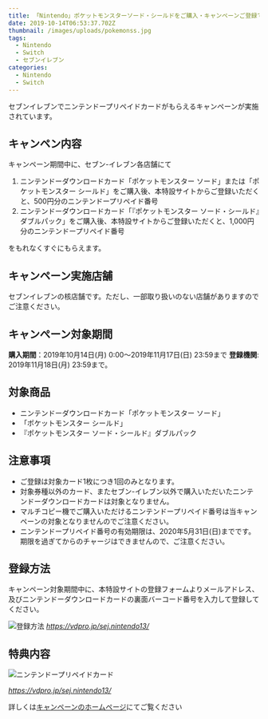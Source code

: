 ```yaml
---
title: 「Nintendo」ポケットモンスターソード・シールドをご購入・キャンペーンご登録でもれなくプレゼント！
date: 2019-10-14T06:53:37.702Z
thumbnail: /images/uploads/pokemonss.jpg
tags:
  - Nintendo
  - Switch
  - セブンイレブン
categories:
  - Nintendo
  - Switch
---
```

セブンイレブンでニンテンドープリペイドカードがもらえるキャンペーンが実施されています。

<!--more-->

## キャンペン内容

キャンペーン期間中に、セブン-イレブン各店舗にて

1. ニンテンドーダウンロードカード「ポケットモンスター ソード」または「ポケットモンスター シールド」をご購入後、本特設サイトからご登録いただくと、500円分のニンテンドープリペイド番号
2. ニンテンドーダウンロードカード「『ポケットモンスター ソード・シールド』ダブルパック」をご購入後、本特設サイトからご登録いただくと、1,000円分のニンテンドープリペイド番号

をもれなくすぐにもらえます。

## キャンペーン実施店舗

セブンイレブンの核店舗です。ただし、一部取り扱いのない店舗がありますのでご注意ください。

## キャンぺーン対象期間

**購入期間**：2019年10月14日(月) 0:00～2019年11月17日(日) 23:59まで
**登録機関**: 2019年11月18日(月) 23:59まで。

## 対象商品

* ニンテンドーダウンロードカード「ポケットモンスター ソード」
* 「ポケットモンスター シールド」
* 『ポケットモンスター ソード・シールド』ダブルパック

## 注意事項

* ご登録は対象カード1枚につき1回のみとなります。
* 対象券種以外のカード、またセブン-イレブン以外で購入いただいたニンテンドーダウンロードカードは対象となりません。
* マルチコピー機でご購入いただけるニンテンドープリペイド番号は当キャンペーンの対象となりませんのでご注意ください。
* ニンテンドープリペイド番号の有効期限は、2020年5月31日(日)までです。期限を過ぎてからのチャージはできませんので、ご注意ください。

## 登録方法

キャンペーン対象期間中に、本特設サイトの登録フォームよりメールアドレス、及びニンテンドーダウンロードカードの裏面バーコード番号を入力して登録してください。

![登録方法](/images/uploads/se_pokemon.jpg "登録方法・https://vdpro.jp/sej.nintendo13/")
_https://vdpro.jp/sej.nintendo13/_

## 特典内容

![ニンテンドープリペイドカード](/images/uploads/nintendocard.png)

_https://vdpro.jp/sej.nintendo13/_

詳しくは[キャンペーンのホームページ](https://vdpro.jp/sej.nintendo13/)にてご覧ください

